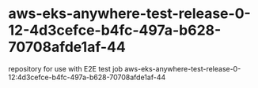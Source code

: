 # aws-eks-anywhere-test-release-0-12-4d3cefce-b4fc-497a-b628-70708afde1af-44
repository for use with E2E test job aws-eks-anywhere-test-release-0-12:4d3cefce-b4fc-497a-b628-70708afde1af-44
